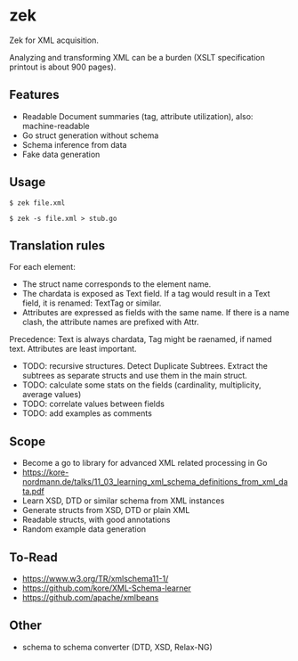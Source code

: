 zek
===

Zek for XML acquisition.

Analyzing and transforming XML can be a burden (XSLT specification printout is about 900 pages).

Features
--------

* Readable Document summaries (tag, attribute utilization), also: machine-readable
* Go struct generation without schema
* Schema inference from data
* Fake data generation

Usage
-----

```shell
$ zek file.xml
```

```
$ zek -s file.xml > stub.go
```

Translation rules
-----------------

For each element:

* The struct name corresponds to the element name.
* The chardata is exposed as Text field. If a tag would result in a Text field,
  it is renamed: TextTag or similar.
* Attributes are expressed as fields with the same name. If there is a name
  clash, the attribute names are prefixed with Attr.

Precedence: Text is always chardata, Tag might be raenamed, if named text.
Attributes are least important.

* TODO: recursive structures. Detect Duplicate Subtrees. Extract the subtrees as
  separate structs and use them in the main struct.
* TODO: calculate some stats on the fields (cardinality, multiplicity, average values)
* TODO: correlate values between fields
* TODO: add examples as comments

Scope
-----

* Become a go to library for advanced XML related processing in Go
* https://kore-nordmann.de/talks/11_03_learning_xml_schema_definitions_from_xml_data.pdf
* Learn XSD, DTD or similar schema from XML instances
* Generate structs from XSD, DTD or plain XML
* Readable structs, with good annotations
* Random example data generation

To-Read
-------

* https://www.w3.org/TR/xmlschema11-1/
* https://github.com/kore/XML-Schema-learner
* https://github.com/apache/xmlbeans

Other
-----

* schema to schema converter (DTD, XSD, Relax-NG)
